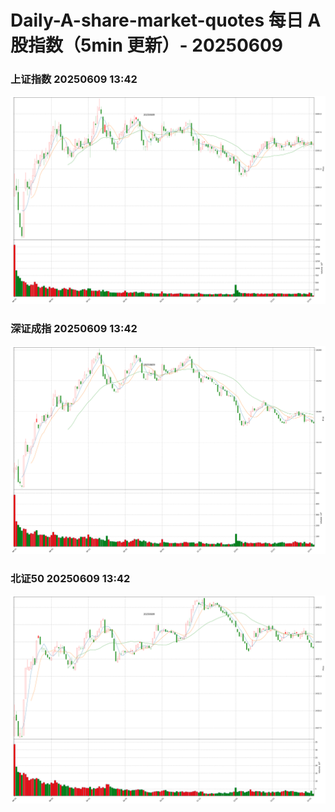 
# Daily-A-share-market-quotes 每日 A 股指数（5min 更新）- 20250609

### 上证指数 20250609 13:42
![](./fig/2025/6/20250609-sh000001.png)

### 深证成指 20250609 13:42
![](./fig/2025/6/20250609-sz399001.png)

### 北证50 20250609 13:42
![](./fig/2025/6/20250609-bj899050.png)
